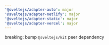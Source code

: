```yaml
---
'@sveltejs/adapter-auto': major
'@sveltejs/adapter-netlify': major
'@sveltejs/adapter-static': major
'@sveltejs/adapter-vercel': major
---
```


breaking: bump `@sveltejs/kit` peer dependency
